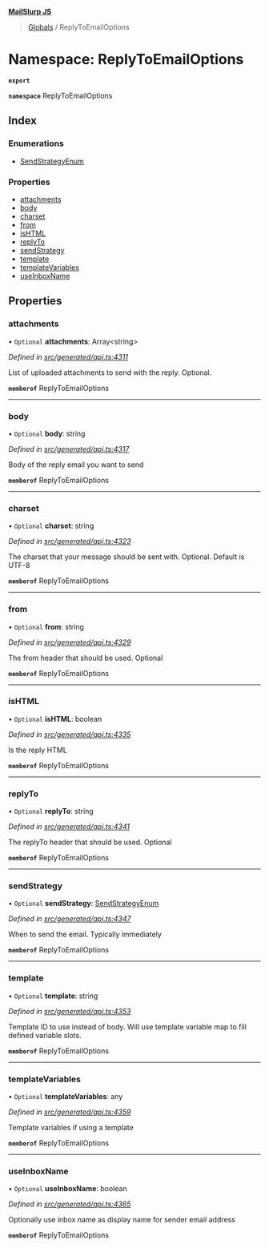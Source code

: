 **[MailSlurp JS](../README.md)**

> [Globals](../README.md) / ReplyToEmailOptions

# Namespace: ReplyToEmailOptions

**`export`** 

**`namespace`** ReplyToEmailOptions

## Index

### Enumerations

* [SendStrategyEnum](../enums/replytoemailoptions.sendstrategyenum.md)

### Properties

* [attachments](replytoemailoptions.md#attachments)
* [body](replytoemailoptions.md#body)
* [charset](replytoemailoptions.md#charset)
* [from](replytoemailoptions.md#from)
* [isHTML](replytoemailoptions.md#ishtml)
* [replyTo](replytoemailoptions.md#replyto)
* [sendStrategy](replytoemailoptions.md#sendstrategy)
* [template](replytoemailoptions.md#template)
* [templateVariables](replytoemailoptions.md#templatevariables)
* [useInboxName](replytoemailoptions.md#useinboxname)

## Properties

### attachments

• `Optional` **attachments**: Array\<string>

*Defined in [src/generated/api.ts:4311](https://github.com/mailslurp/mailslurp-client/blob/e4d4355/src/generated/api.ts#L4311)*

List of uploaded attachments to send with the reply. Optional.

**`memberof`** ReplyToEmailOptions

___

### body

• `Optional` **body**: string

*Defined in [src/generated/api.ts:4317](https://github.com/mailslurp/mailslurp-client/blob/e4d4355/src/generated/api.ts#L4317)*

Body of the reply email you want to send

**`memberof`** ReplyToEmailOptions

___

### charset

• `Optional` **charset**: string

*Defined in [src/generated/api.ts:4323](https://github.com/mailslurp/mailslurp-client/blob/e4d4355/src/generated/api.ts#L4323)*

The charset that your message should be sent with. Optional. Default is UTF-8

**`memberof`** ReplyToEmailOptions

___

### from

• `Optional` **from**: string

*Defined in [src/generated/api.ts:4329](https://github.com/mailslurp/mailslurp-client/blob/e4d4355/src/generated/api.ts#L4329)*

The from header that should be used. Optional

**`memberof`** ReplyToEmailOptions

___

### isHTML

• `Optional` **isHTML**: boolean

*Defined in [src/generated/api.ts:4335](https://github.com/mailslurp/mailslurp-client/blob/e4d4355/src/generated/api.ts#L4335)*

Is the reply HTML

**`memberof`** ReplyToEmailOptions

___

### replyTo

• `Optional` **replyTo**: string

*Defined in [src/generated/api.ts:4341](https://github.com/mailslurp/mailslurp-client/blob/e4d4355/src/generated/api.ts#L4341)*

The replyTo header that should be used. Optional

**`memberof`** ReplyToEmailOptions

___

### sendStrategy

• `Optional` **sendStrategy**: [SendStrategyEnum](../enums/replytoemailoptions.sendstrategyenum.md)

*Defined in [src/generated/api.ts:4347](https://github.com/mailslurp/mailslurp-client/blob/e4d4355/src/generated/api.ts#L4347)*

When to send the email. Typically immediately

**`memberof`** ReplyToEmailOptions

___

### template

• `Optional` **template**: string

*Defined in [src/generated/api.ts:4353](https://github.com/mailslurp/mailslurp-client/blob/e4d4355/src/generated/api.ts#L4353)*

Template ID to use instead of body. Will use template variable map to fill defined variable slots.

**`memberof`** ReplyToEmailOptions

___

### templateVariables

• `Optional` **templateVariables**: any

*Defined in [src/generated/api.ts:4359](https://github.com/mailslurp/mailslurp-client/blob/e4d4355/src/generated/api.ts#L4359)*

Template variables if using a template

**`memberof`** ReplyToEmailOptions

___

### useInboxName

• `Optional` **useInboxName**: boolean

*Defined in [src/generated/api.ts:4365](https://github.com/mailslurp/mailslurp-client/blob/e4d4355/src/generated/api.ts#L4365)*

Optionally use inbox name as display name for sender email address

**`memberof`** ReplyToEmailOptions
